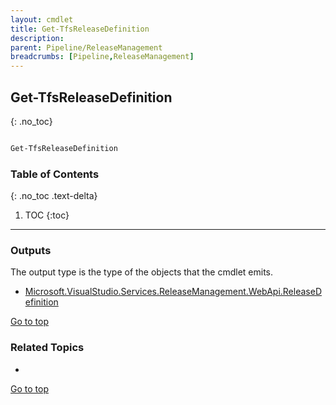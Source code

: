 ```yaml
---
layout: cmdlet
title: Get-TfsReleaseDefinition
description: 
parent: Pipeline/ReleaseManagement
breadcrumbs: [Pipeline,ReleaseManagement]
---
```

## Get-TfsReleaseDefinition
{: .no_toc}



```powershell

Get-TfsReleaseDefinition
```

### Table of Contents
{: .no_toc .text-delta}

1. TOC
{:toc}

-----

### Outputs

The output type is the type of the objects that the cmdlet emits.

* [Microsoft.VisualStudio.Services.ReleaseManagement.WebApi.ReleaseDefinition](https://docs.microsoft.com/en-us/dotnet/api/Microsoft.VisualStudio.Services.ReleaseManagement.WebApi.ReleaseDefinition)

[Go to top](#get-tfsreleasedefinition)

### Related Topics

* 


[Go to top](#get-tfsreleasedefinition)

